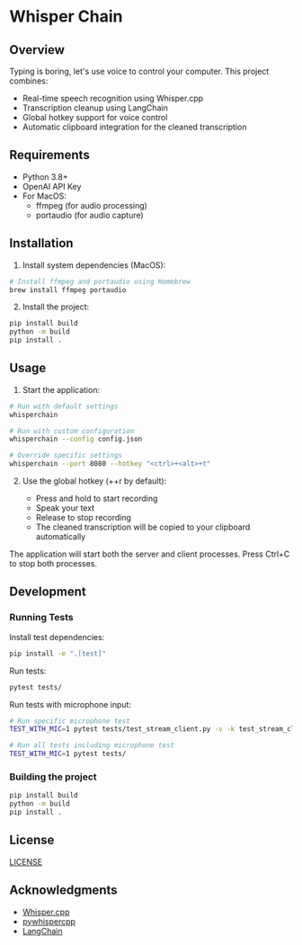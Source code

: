 # Whisper Chain

## Overview

Typing is boring, let's use voice to control your computer. This project combines:
- Real-time speech recognition using Whisper.cpp
- Transcription cleanup using LangChain
- Global hotkey support for voice control
- Automatic clipboard integration for the cleaned transcription

## Requirements

- Python 3.8+
- OpenAI API Key
- For MacOS:
  - ffmpeg (for audio processing)
  - portaudio (for audio capture)

## Installation

1. Install system dependencies (MacOS):
```bash
# Install ffmpeg and portaudio using Homebrew
brew install ffmpeg portaudio
```

2. Install the project:

```bash
pip install build
python -m build
pip install .
```

## Usage

1. Start the application:
```bash
# Run with default settings
whisperchain

# Run with custom configuration
whisperchain --config config.json

# Override specific settings
whisperchain --port 8080 --hotkey "<ctrl>+<alt>+t"
```

2. Use the global hotkey (<ctrl>+<alt>+r by default):
   - Press and hold to start recording
   - Speak your text
   - Release to stop recording
   - The cleaned transcription will be copied to your clipboard automatically

The application will start both the server and client processes. Press Ctrl+C to stop both processes.

## Development

### Running Tests

Install test dependencies:
```bash
pip install -e ".[test]"
```

Run tests:
```bash
pytest tests/
```

Run tests with microphone input:
```bash
# Run specific microphone test
TEST_WITH_MIC=1 pytest tests/test_stream_client.py -v -k test_stream_client_with_real_mic

# Run all tests including microphone test
TEST_WITH_MIC=1 pytest tests/
```

### Building the project

```bash
pip install build
python -m build
pip install .
```

## License

[LICENSE](LICENSE)

## Acknowledgments

- [Whisper.cpp](https://github.com/ggerganov/whisper.cpp)
- [pywhispercpp](https://github.com/absadiki/pywhispercpp.git)
- [LangChain](https://github.com/langchain-ai/langchain)
